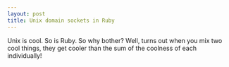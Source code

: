 ```yaml
---
layout: post
title: Unix domain sockets in Ruby
---
```


Unix is cool. So is Ruby. So why bother? Well, turns out when you mix two cool
things, they get cooler than the sum of the coolness of each individually!
